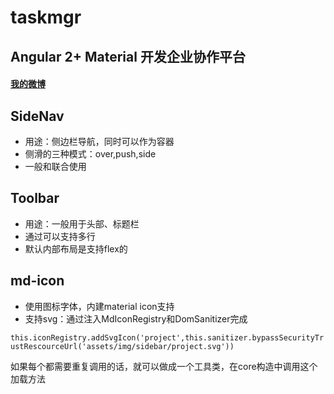 # taskmgr

## Angular 2+ Material 开发企业协作平台

#### [我的微博](http://weibo.com/u/3826537889?refer_flag=1001030201_&is_all=1)

## SideNav

- 用途：侧边栏导航，同时可以作为容器
- 侧滑的三种模式：over,push,side
- 一般和<md-sidenav-container>联合使用

## Toolbar

- 用途：一般用于头部、标题栏
- 通过<md-toolbar-row>可以支持多行
- 默认内部布局是支持flex的

## md-icon

- 使用图标字体，内建material icon支持
- 支持svg：通过注入MdIconRegistry和DomSanitizer完成

`this.iconRegistry.addSvgIcon('project',this.sanitizer.bypassSecurityTrustRescourceUrl('assets/img/sidebar/project.svg'))`

如果每个都需要重复调用的话，就可以做成一个工具类，在core构造中调用这个加载方法